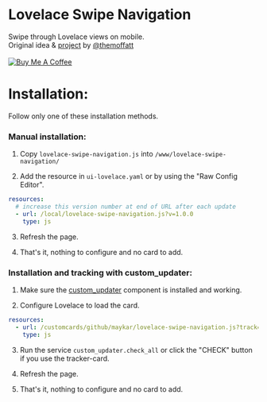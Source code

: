 # Lovelace Swipe Navigation
Swipe through Lovelace views on mobile.<br>
Original idea & [project](https://github.com/themoffatt/lovelace-swiper) by [@themoffatt](https://github.com/themoffatt) <br><br>
<a href="https://www.buymeacoffee.com/FgwNR2l" target="_blank"><img src="https://www.buymeacoffee.com/assets/img/custom_images/black_img.png" alt="Buy Me A Coffee" style="height: auto !important;width: auto !important;" ></a><br>

# Installation:
Follow only one of these installation methods.

### Manual installation:
1. Copy `lovelace-swipe-navigation.js` into `/www/lovelace-swipe-navigation/`

2. Add the resource in `ui-lovelace.yaml` or by using the "Raw Config Editor".

```yaml
resources:
  # increase this version number at end of URL after each update
  - url: /local/lovelace-swipe-navigation.js?v=1.0.0
    type: js
```

3. Refresh the page.

4. That's it, nothing to configure and no card to add.


### Installation and tracking with custom_updater:

1. Make sure the [custom_updater](https://github.com/custom-components/custom_updater) component is installed and working.

2. Configure Lovelace to load the card.

```yaml
resources:
  - url: /customcards/github/maykar/lovelace-swipe-navigation.js?track=true
    type: js
```

3. Run the service `custom_updater.check_all` or click the "CHECK" button if you use the tracker-card.

4. Refresh the page.

5. That's it, nothing to configure and no card to add.

